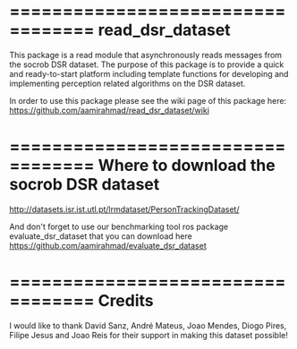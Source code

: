 ==================================
read_dsr_dataset
==================================
This package is a read module that asynchronously reads messages from the socrob DSR dataset. The purpose of this package is to provide a quick and ready-to-start platform including template functions for developing and implementing perception related algorithms on the DSR dataset.

In order to use this package please see the wiki page of this package here:
https://github.com/aamirahmad/read_dsr_dataset/wiki

==================================
Where to download the socrob DSR dataset
==================================
http://datasets.isr.ist.utl.pt/lrmdataset/PersonTrackingDataset/

And don't forget to use our benchmarking tool ros package evaluate_dsr_dataset that you can download here https://github.com/aamirahmad/evaluate_dsr_dataset

==================================
Credits
==================================

I would like to thank David Sanz, André Mateus, Joao Mendes, Diogo Pires, Filipe Jesus and Joao Reis for their support in making this dataset possible!
